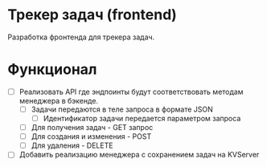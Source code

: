 # Трекер задач (frontend)

Разработка фронтенда для трекера задач.

# Функционал

- [ ] Реализовать API где эндпоинты будут соответствовать методам менеджера в бэкенде.
    - [ ] Задачи передаются в теле запроса в формате JSON
        - [ ] Идентификатор задачи передается параметром запроса
    - [ ] Для получения задач - GET запрос
    - [ ] Для создания и изменения - POST
    - [ ] Для удаления - DELETE

- [ ] Добавить реализацию менеджера с сохранением задач на KVServer